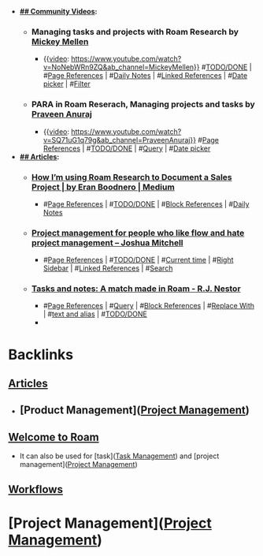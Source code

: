- **[## Community Videos](<## Community Videos.md>):**
    - ### Managing tasks and projects with Roam Research by [Mickey Mellen](<Mickey Mellen.md>)

        - {{[video](<video.md>): https://www.youtube.com/watch?v=NoNebWRn9ZQ&ab_channel=MickeyMellen}}
#[TODO/DONE](<TODO/DONE.md>) | #[Page References](<Page References.md>) | #[Daily Notes](<Daily Notes.md>) | #[Linked References](<Linked References.md>) | #[Date picker](<Date picker.md>) | #[Filter](<Filter.md>) 
    - ### PARA in Roam Reserach, Managing projects and tasks by [Praveen Anuraj](<Praveen Anuraj.md>)

        - {{[video](<video.md>): https://www.youtube.com/watch?v=SQ71uG1q79g&ab_channel=PraveenAnuraj}}
#[Page References](<Page References.md>) | #[TODO/DONE](<TODO/DONE.md>) | #[Query](<Query.md>) | #[Date picker](<Date picker.md>) 
- **[## Articles](<## Articles.md>):**
    - ### [How I’m using Roam Research to Document a Sales Project | by Eran Boodnero | Medium](https://medium.com/@eboodnero/how-i-became-a-productivity-power-house-9da20ba728c0)
        - #[Page References](<Page References.md>) | #[TODO/DONE](<TODO/DONE.md>) | #[Block References](<Block References.md>) | #[Daily Notes](<Daily Notes.md>) 
    - ### [Project management for people who like flow and hate project management – Joshua Mitchell](https://lelon.io/blog/roam-research-project-management)
        - #[Page References](<Page References.md>) | #[TODO/DONE](<TODO/DONE.md>) | #[Current time](<Current time.md>) | #[Right Sidebar](<Right Sidebar.md>) | #[Linked References](<Linked References.md>) | #[Search](<Search.md>) 
    - ### [Tasks and notes: A match made in Roam - R.J. Nestor](https://rjnestor.com/home/tasks-and-notes-a-match-made-in-roam/)
        - #[Page References](<Page References.md>) | #[Query](<Query.md>) | #[Block References](<Block References.md>) | #[Replace With](<Replace With.md>) |  #[text and alias](<text and alias.md>) | #[TODO/DONE](<TODO/DONE.md>)
        - 

# Backlinks
## [Articles](<Articles.md>)
- ## [Product Management]([Project Management](<Project Management.md>))

## [Welcome to Roam](<Welcome to Roam.md>)
- It can also be used for [task]([Task Management](<Task Management.md>)) and [project management]([Project Management](<Project Management.md>))

## [Workflows](<Workflows.md>)
# [Project Management]([Project Management](<Project Management.md>))

